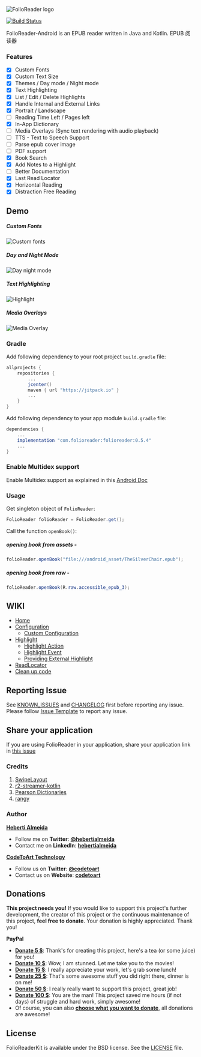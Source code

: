 ![FolioReader logo](https://raw.githubusercontent.com/FolioReader/FolioReaderKit/assets/folioreader.png)

[![Build Status](https://api.travis-ci.org/FolioReader/FolioReader-Android.svg?branch=master)](https://travis-ci.org/FolioReader/FolioReader-Android)

FolioReader-Android is an EPUB reader written in Java and Kotlin.
EPUB 阅读器


### Features

- [x] Custom Fonts
- [x] Custom Text Size
- [x] Themes / Day mode / Night mode
- [x] Text Highlighting
- [x] List / Edit / Delete Highlights
- [x] Handle Internal and External Links
- [x] Portrait / Landscape
- [ ] Reading Time Left / Pages left
- [x] In-App Dictionary
- [ ] Media Overlays (Sync text rendering with audio playback)
- [ ] TTS - Text to Speech Support
- [ ] Parse epub cover image
- [ ] PDF support
- [x] Book Search
- [x] Add Notes to a Highlight
- [ ] Better Documentation
- [x] Last Read Locator
- [x] Horizontal Reading
- [x] Distraction Free Reading

## Demo
##### Custom Fonts
![Custom fonts](https://cloud.githubusercontent.com/assets/1277242/19012915/0661c7b2-87e0-11e6-81d6-8c71051e1074.gif)
##### Day and Night Mode
![Day night mode](https://cloud.githubusercontent.com/assets/1277242/19012914/f42059c4-87df-11e6-97f8-29e61a79e8aa.gif)
##### Text Highlighting
![Highlight](https://cloud.githubusercontent.com/assets/1277242/19012904/c2700c3a-87df-11e6-97ed-507765b3ddf0.gif)
##### Media Overlays
![Media Overlay](https://cloud.githubusercontent.com/assets/1277242/19012908/d61f3ce2-87df-11e6-8652-d72b6a1ad9a3.gif)

### Gradle

Add following dependency to your root project `build.gradle` file:

```groovy
allprojects {
    repositories {
        ...
        jcenter()
        maven { url "https://jitpack.io" }
        ...
    }
}
```

Add following dependency to your app module `build.gradle` file:

```groovy
dependencies {
    ...
    implementation "com.folioreader:folioreader:0.5.4"
    ...
}
```

### Enable Multidex support

Enable Multidex support as explained in this [Android Doc](https://developer.android.com/studio/build/multidex)

### Usage

Get singleton object of `FolioReader`:

```java
FolioReader folioReader = FolioReader.get();
```

Call the function `openBook()`:

##### opening book from assets -

```java
folioReader.openBook("file:///android_asset/TheSilverChair.epub");
```
##### opening book from raw -

```java
folioReader.openBook(R.raw.accessible_epub_3);
```


## WIKI

* [Home](https://github.com/FolioReader/FolioReader-Android/wiki)
* [Configuration](https://github.com/FolioReader/FolioReader-Android/wiki/Configuration)
    * [Custom Configuration](https://github.com/FolioReader/FolioReader-Android/wiki/Custom-Configuration)
* [Highlight](https://github.com/FolioReader/FolioReader-Android/wiki/Highlight)
    * [Highlight Action](https://github.com/FolioReader/FolioReader-Android/wiki/Highlight-Action)
    * [Highlight Event](https://github.com/FolioReader/FolioReader-Android/wiki/Highlight-Event)
    * [Providing External Highlight](https://github.com/FolioReader/FolioReader-Android/wiki/Providing-External-Highlight)
* [ReadLocator](https://github.com/FolioReader/FolioReader-Android/wiki/ReadLocator)
* [Clean up code](https://github.com/FolioReader/FolioReader-Android/wiki/Clean-up-code)

## Reporting Issue

See [KNOWN_ISSUES](https://github.com/FolioReader/FolioReader-Android/blob/master/KNOWN_ISSUES.md) and [CHANGELOG](https://github.com/FolioReader/FolioReader-Android/blob/master/CHANGELOG.md) first before reporting any issue. <br />
Please follow [Issue Template](https://github.com/FolioReader/FolioReader-Android/blob/master/.github/ISSUE_TEMPLATE.md) to report any issue.

## Share your application
If you are using FolioReader in your application, share your application link in [this issue](https://github.com/FolioReader/FolioReader-Android/issues/291)

### Credits
1. <a href="https://github.com/daimajia/AndroidSwipeLayout">SwipeLayout</a>
2. <a href="https://github.com/readium/r2-streamer-kotlin">r2-streamer-kotlin</a>
3. <a href="http://developer.pearson.com/apis/dictionaries">Pearson Dictionaries</a>
4. <a href="https://github.com/timdown/rangy">rangy</a>

### Author
[**Heberti Almeida**](https://github.com/hebertialmeida)

- Follow me on **Twitter**: [**@hebertialmeida**](https://twitter.com/hebertialmeida)
- Contact me on **LinkedIn**: [**hebertialmeida**](http://linkedin.com/in/hebertialmeida)

[**CodeToArt Technology**](https://github.com/codetoart)

- Follow us on **Twitter**: [**@codetoart**](https://twitter.com/codetoart)
- Contact us on **Website**: [**codetoart**](http://www.codetoart.com)

## Donations

**This project needs you!** If you would like to support this project's further development, the creator of this project or the continuous maintenance of this project, **feel free to donate**. Your donation is highly appreciated. Thank you!

**PayPal**

 - [**Donate 5 $**](https://www.paypal.com/cgi-bin/webscr?cmd=_donations&business=hebertialmeida%40gmail%2ecom&lc=US&item_name=FolioReader%20Libraries&amount=5%2e00&currency_code=USD&bn=PP%2dDonationsBF%3abtn_donate_SM%2egif%3aNonHosted): Thank's for creating this project, here's a tea (or some juice) for you!
 - [**Donate 10 $**](https://www.paypal.com/cgi-bin/webscr?cmd=_donations&business=hebertialmeida%40gmail%2ecom&lc=US&item_name=FolioReader%20Libraries&amount=10%2e00&currency_code=USD&bn=PP%2dDonationsBF%3abtn_donate_SM%2egif%3aNonHosted): Wow, I am stunned. Let me take you to the movies!
 - [**Donate 15 $**](https://www.paypal.com/cgi-bin/webscr?cmd=_donations&business=hebertialmeida%40gmail%2ecom&lc=US&item_name=FolioReader%20Libraries&amount=15%2e00&currency_code=USD&bn=PP%2dDonationsBF%3abtn_donate_SM%2egif%3aNonHosted): I really appreciate your work, let's grab some lunch! 
 - [**Donate 25 $**](https://www.paypal.com/cgi-bin/webscr?cmd=_donations&business=hebertialmeida%40gmail%2ecom&lc=US&item_name=FolioReader%20Libraries&amount=25%2e00&currency_code=USD&bn=PP%2dDonationsBF%3abtn_donate_SM%2egif%3aNonHosted): That's some awesome stuff you did right there, dinner is on me!
 - [**Donate 50 $**](https://www.paypal.com/cgi-bin/webscr?cmd=_donations&business=hebertialmeida%40gmail%2ecom&lc=US&item_name=FolioReader%20Libraries&amount=50%2e00&currency_code=USD&bn=PP%2dDonationsBF%3abtn_donate_SM%2egif%3aNonHosted): I really really want to support this project, great job!
 - [**Donate 100 $**](https://www.paypal.com/cgi-bin/webscr?cmd=_donations&business=hebertialmeida%40gmail%2ecom&lc=US&item_name=FolioReader%20Libraries&amount=100%2e00&currency_code=USD&bn=PP%2dDonationsBF%3abtn_donate_SM%2egif%3aNonHosted): You are the man! This project saved me hours (if not days) of struggle and hard work, simply awesome!
 - Of course, you can also [**choose what you want to donate**](https://www.paypal.com/cgi-bin/webscr?cmd=_donations&business=hebertialmeida%40gmail%2ecom&lc=US&item_name=FolioReader%20Libraries&currency_code=USD&bn=PP%2dDonationsBF%3abtn_donate_SM%2egif%3aNonHosted), all donations are awesome!

## License
FolioReaderKit is available under the BSD license. See the [LICENSE](https://github.com/FolioReader/FolioReader-Android/blob/master/License.md) file.

